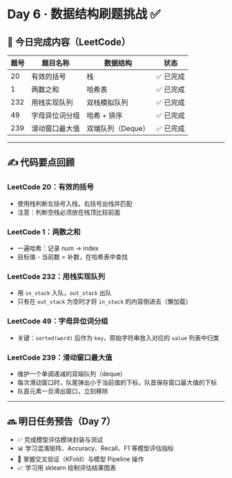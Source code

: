 # Day 6 · 数据结构刷题挑战 ✅

## 🧠 今日完成内容（LeetCode）

| 题号 | 题目名称         | 数据结构         | 状态         |
|------|------------------|------------------|--------------|
| 20   | 有效的括号       | 栈               | ✅ 已完成     |
| 1    | 两数之和         | 哈希表           | ✅ 已完成     |
| 232  | 用栈实现队列     | 双栈模拟队列     | ✅ 已完成     |
| 49   | 字母异位词分组   | 哈希 + 排序       | ✅ 已完成     |
| 239  | 滑动窗口最大值   | 双端队列（Deque） | ✅ 已完成     |

---

## ✍️ 代码要点回顾

### LeetCode 20：有效的括号
- 使用栈判断左括号入栈，右括号出栈并匹配
- 注意：判断空栈必须放在栈顶比较前面

### LeetCode 1：两数之和
- 一遍哈希：记录 num → index
- 目标值 - 当前数 = 补数，在哈希表中查找

### LeetCode 232：用栈实现队列
- 用 `in_stack` 入队，`out_stack` 出队
- 只有在 `out_stack` 为空时才将 `in_stack` 的内容倒进去（懒加载）

### LeetCode 49：字母异位词分组
- 关键：`sorted(word)` 后作为 `key`，原始字符串放入对应的 `value` 列表中归类

### LeetCode 239：滑动窗口最大值
- 维护一个单调递减的双端队列（deque）
- 每次滑动窗口时，队尾弹出小于当前值的下标，队首保存窗口最大值的下标
- 队首元素一旦滑出窗口，立刻移除

---

## 🔜 明日任务预告（Day 7）

- ✅ 完成模型评估模块封装与测试
- 📊 学习混淆矩阵、Accuracy、Recall、F1 等模型评估指标
- 🔁 掌握交叉验证（KFold）与模型 Pipeline 操作
- 📈 学习用 sklearn 绘制评估结果图表
